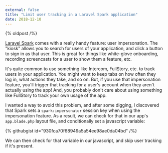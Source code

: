 ```yaml
---
external: false
title: "Limit user tracking in a Laravel Spark application"
date: 2018-12-10
---
```


{% oldpost /%}

[Laravel Spark](https://spark.laravel.com/) comes with a really handy feature: user impersonation. The "kiosk" allows you to search for users of your application, and click a button to sign in as that user. This is great for things like white-glove onboarding, recording screencasts for a user to show them a feature, etc.

It's quite common to use something like Intercom, FullStory, etc. to track users in your application. You might want to keep tabs on how often they log in, what actions they take, and so on. But, if you use that impersonation feature, you'll trigger that tracking for a user's account when they aren't actually using the app! And, you probably don't care about using something like FullStory to track your own usage of the app.

I wanted a way to avoid this problem, and after some digging, I discovered that Spark sets a `spark:impersonator` session key when using the impersonation feature. As a result, we can check for that in our app's `app.blade.php` layout file, and conditionally set a javascript variable:

{% githubgist id="930fca70f68949a5a54ee98ae0da04bd" /%}

We can then check for that variable in our javascript, and skip user tracking if it's present.
